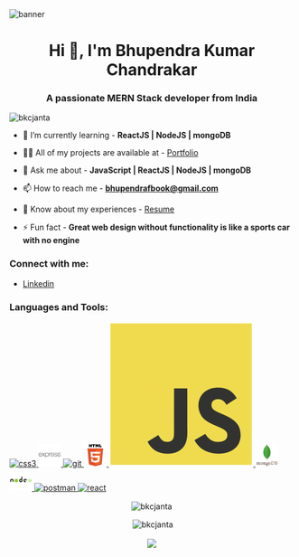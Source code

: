 <img src="https://images2.imgbox.com/2b/02/rOUTGVXv_o.png" alt="banner"/>
<h1 align="center">Hi 👋, I'm Bhupendra Kumar Chandrakar</h1>
<h3 align="center">A passionate MERN Stack developer from India</h3>

<p align="left"> <img src="https://komarev.com/ghpvc/?username=bkcjanta&label=Profile%20views&color=0e75b6&style=flat" alt="bkcjanta" /> </p>

- 🌱 I’m currently learning - **ReactJS | NodeJS | mongoDB**

- 👨‍💻 All of my projects are available at - [Portfolio](https://bkcjanta.github.io/)

- 💬 Ask me about - **JavaScript | ReactJS | NodeJS | mongoDB**

- 📫 How to reach me - **bhupendrafbook@gmail.com**

- 📄 Know about my experiences - [Resume](https://drive.google.com/file/d/1Q1ukOgTEhEE4Rwc2gfCGIuNga2gxVHSU/view?usp=sharing)

- ⚡ Fun fact - **Great web design without functionality is like a sports car with no engine**

<h3 align="left">Connect with me:</h3>

- [Linkedin](https://linkedin.com/in/https://www.linkedin.com/in/bhupendra-kumar-chandrakar/)


<h3 align="left">Languages and Tools:</h3>
<p align="left"> <a href="https://www.w3schools.com/css/" target="_blank" rel="noreferrer"> <img src=https://img.icons8.com/ios/512/css3.png" alt="css3" width="40" height="40"/> </a> <a href="https://expressjs.com" target="_blank" rel="noreferrer"> <img src="https://raw.githubusercontent.com/devicons/devicon/master/icons/express/express-original-wordmark.svg" alt="express" width="40" height="40"/> </a> <a href="https://git-scm.com/" target="_blank" rel="noreferrer"> <img src="https://www.vectorlogo.zone/logos/git-scm/git-scm-icon.svg" alt="git" width="40" height="40"/> </a> <a href="https://www.w3.org/html/" target="_blank" rel="noreferrer"> <img src="https://raw.githubusercontent.com/devicons/devicon/master/icons/html5/html5-original-wordmark.svg" alt="html5" width="40" height="40"/> </a> <a href="https://developer.mozilla.org/en-US/docs/Web/JavaScript" target="_blank" rel="noreferrer"> <img src="https://raw.githubusercontent.com/devicons/devicon/master/icons/javascript/javascript-original.svg" alt="javascript" /> </a> <a href="https://www.mongodb.com/" target="_blank" rel="noreferrer"> <img src="https://raw.githubusercontent.com/devicons/devicon/master/icons/mongodb/mongodb-original-wordmark.svg" alt="mongodb" width="40" height="40"/> </a> <a href="https://nodejs.org" target="_blank" rel="noreferrer"> <img src="https://raw.githubusercontent.com/devicons/devicon/master/icons/nodejs/nodejs-original-wordmark.svg" alt="nodejs" width="40" height="40"/> </a> <a href="https://postman.com" target="_blank" rel="noreferrer"> <img src="https://www.vectorlogo.zone/logos/getpostman/getpostman-icon.svg" alt="postman" width="40" height="40"/> </a> <a href="https://reactjs.org/" target="_blank" rel="noreferrer"> <img src="https://cdn.icon-icons.com/icons2/2530/PNG/512/react_button_icon_151947.png" alt="react" width="40" height="40"/> </a> </p>

<p align="center"><img align="center" src="https://github-readme-stats.vercel.app/api/top-langs?username=bkcjanta&show_icons=true&theme=dark"
  media="(prefers-color-scheme: dark)" alt="bkcjanta" /></p>

<p align="center">&nbsp;<img align="center" src="https://github-readme-stats.vercel.app/api?username=bkcjanta&show_icons=true&theme=dark"
  media="(prefers-color-scheme: dark)" alt="bkcjanta" /></p>

<p align="center"><img align="center" src="https://github-readme-streak-stats.herokuapp.com?user=bkcjanta&theme=dark" /></p>
